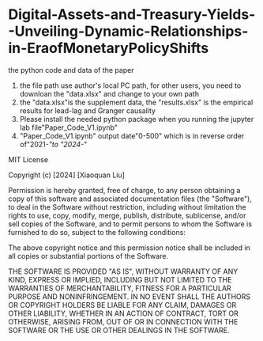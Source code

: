 # Digital-Assets-and-Treasury-Yields--Unveiling-Dynamic-Relationships-in-EraofMonetaryPolicyShifts
the python code and data of the paper
1. the file path use author's local PC path, for other users, you need to downloan the "data.xlsx" and change to your own path
2. the "data.xlsx"is the supplement data, the "results.xlsx" is the empirical results for lead-lag and Granger causality
3. Please install the needed python package when you running the jupyter lab file"Paper_Code_V1.ipynb"
4. "Paper_Code_V1.ipynb" output date"0-500" which is in reverse order of"2021-*"to "2024-*"

MIT License

Copyright (c) [2024] [Xiaoquan Liu]

Permission is hereby granted, free of charge, to any person obtaining a copy
of this software and associated documentation files (the "Software"), to deal
in the Software without restriction, including without limitation the rights
to use, copy, modify, merge, publish, distribute, sublicense, and/or sell
copies of the Software, and to permit persons to whom the Software is
furnished to do so, subject to the following conditions:

The above copyright notice and this permission notice shall be included in all
copies or substantial portions of the Software.

THE SOFTWARE IS PROVIDED "AS IS", WITHOUT WARRANTY OF ANY KIND, EXPRESS OR
IMPLIED, INCLUDING BUT NOT LIMITED TO THE WARRANTIES OF MERCHANTABILITY,
FITNESS FOR A PARTICULAR PURPOSE AND NONINFRINGEMENT. IN NO EVENT SHALL THE
AUTHORS OR COPYRIGHT HOLDERS BE LIABLE FOR ANY CLAIM, DAMAGES OR OTHER
LIABILITY, WHETHER IN AN ACTION OF CONTRACT, TORT OR OTHERWISE, ARISING FROM,
OUT OF OR IN CONNECTION WITH THE SOFTWARE OR THE USE OR OTHER DEALINGS IN THE
SOFTWARE.
